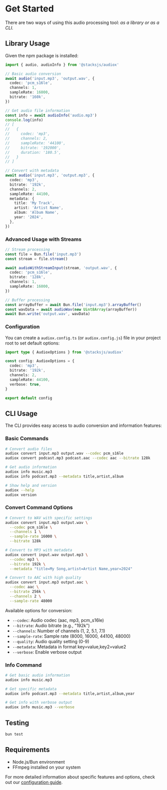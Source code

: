 # Get Started

There are two ways of using this audio processing tool: _as a library or as a CLI._

## Library Usage

Given the npm package is installed:

```ts
import { audio, audioInfo } from '@stacksjs/audiox'

// Basic audio conversion
await audio('input.mp3', 'output.wav', {
  codec: 'pcm_s16le',
  channels: 1,
  sampleRate: 16000,
  bitrate: '160k',
})

// Get audio file information
const info = await audioInfo('audio.mp3')
console.log(info)
// [
//   {
//     codec: 'mp3',
//     channels: 2,
//     sampleRate: '44100',
//     bitrate: '192000',
//     duration: '180.5',
//   }
// ]

// Convert with metadata
await audio('input.mp3', 'output.mp3', {
  codec: 'mp3',
  bitrate: '192k',
  channels: 2,
  sampleRate: 44100,
  metadata: {
    title: 'My Track',
    artist: 'Artist Name',
    album: 'Album Name',
    year: '2024',
  },
})
```

### Advanced Usage with Streams

```ts
// Stream processing
const file = Bun.file('input.mp3')
const stream = file.stream()

await audioWithStreamInput(stream, 'output.wav', {
  codec: 'pcm_s16le',
  bitrate: '128k',
  channels: 1,
  sampleRate: 16000,
})

// Buffer processing
const arrayBuffer = await Bun.file('input.mp3').arrayBuffer()
const wavData = await audioWav(new Uint8Array(arrayBuffer))
await Bun.write('output.wav', wavData)
```

### Configuration

You can create a `audiox.config.ts` (or `audiox.config.js`) file in your project root to set default options:

```ts
import type { AudioxOptions } from '@stacksjs/audiox'

const config: AudioxOptions = {
  codec: 'mp3',
  bitrate: '192k',
  channels: 2,
  sampleRate: 44100,
  verbose: true,
}

export default config
```

## CLI Usage

The CLI provides easy access to audio conversion and information features:

### Basic Commands

```bash
# Convert audio files
audiox convert input.mp3 output.wav --codec pcm_s16le
audiox convert podcast.mp3 podcast.aac --codec aac --bitrate 128k

# Get audio information
audiox info music.mp3
audiox info podcast.mp3 --metadata title,artist,album

# Show help and version
audiox --help
audiox version
```

### Convert Command Options

```bash
# Convert to WAV with specific settings
audiox convert input.mp3 output.wav \
  --codec pcm_s16le \
  --channels 1 \
  --sample-rate 16000 \
  --bitrate 128k

# Convert to MP3 with metadata
audiox convert input.wav output.mp3 \
  --codec mp3 \
  --bitrate 192k \
  --metadata "title=My Song,artist=Artist Name,year=2024"

# Convert to AAC with high quality
audiox convert input.mp3 output.aac \
  --codec aac \
  --bitrate 256k \
  --channels 2 \
  --sample-rate 48000
```

Available options for conversion:

- `--codec`: Audio codec (aac, mp3, pcm_s16le)
- `--bitrate`: Audio bitrate (e.g., "192k")
- `--channels`: Number of channels (1, 2, 5.1, 7.1)
- `--sample-rate`: Sample rate (8000, 16000, 44100, 48000)
- `--quality`: Audio quality setting (0-9)
- `--metadata`: Metadata in format key=value,key2=value2
- `--verbose`: Enable verbose output

### Info Command

```bash
# Get basic audio information
audiox info music.mp3

# Get specific metadata
audiox info podcast.mp3 --metadata title,artist,album,year

# Get info with verbose output
audiox info music.mp3 --verbose
```

## Testing

```bash
bun test
```

## Requirements

- Node.js/Bun environment
- FFmpeg installed on your system

For more detailed information about specific features and options, check out our [configuration guide](./config.md).
